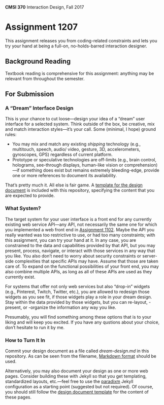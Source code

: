 **CMSI 370** Interaction Design, Fall 2017

# Assignment 1207
This assignment releases you from coding-related constraints and lets you try your hand at being a full-on, no-holds-barred interaction designer.

## Background Reading
Textbook reading is comprehensive for this assignment: anything may be relevant from throughout the semester.

## For Submission

### A “Dream” Interface Design
This is your chance to cut loose—design your idea of a “dream” user interface for a selected system. Think outside of the box, be creative, mix and match interaction styles—it’s your call. Some (minimal, I hope) ground rules:

- You may mix and match any existing _shipping_ technology (e.g., multitouch, speech, audio/ video, gesture, 3D, accelerometers, gyroscopes, GPS) regardless of current platform.
- Prototype or speculative technologies are off-limits (e.g., brain control, holograms, see-through displays, human-like vision or comprehension)—if something does exist but remains extremely bleeding-edge, provide one or more references to document its availability.

That’s pretty much it. All else is fair game. A [template for the design document](https://github.com/lmu-cmsi370-fall2017/assignments/blob/master/dream-design-template.md) is included with this repository, specifying the content that you are expected to provide.

### What System?
The target system for your user interface is a front end for any currently existing web service API—any API, not necessarily the same one for which you implemented a web front end in [Assignment 1102](https://github.com/lmu-cmsi370-fall2017/assignments/blob/master/web-front-end.md). Maybe the API you really wanted was too restrictive to use, or had too many constraints; with this assignment, you can try your hand at it. In any case, you are constrained to the data and capabilities provided by that API, but you may present, process, navigate, or interact with those services in any way that you like. You also don’t need to worry about security constraints or server-side complexities that specific APIs may have. Assume that those are taken care of. To expand on the functional possibilities of your front end, you may also combine multiple APIs, as long as all of these APIs are used as they currently exist.

For systems that offer not only web services but also “drop-in” widgets (e.g., Pinterest, Twitch, Twitter, etc.), you are allowed to redesign those widgets as you see fit, if those widgets play a role in your dream design. Stay within the data provided by those widgets, but you can re-layout, -present, or -organize the information any way you like.

Presumably, you will find something among these options that is to your liking and will keep you excited. If you have any qustions about your choice, don’t hesitate to run it by me.

### How to Turn It In
Commit your design document as a file called _dream-design.md_ in this repository. As can be seen from the filename, [Markdown format](https://guides.github.com/features/mastering-markdown/) should be used.

Alternatively, you may also document your design as one or more web pages. Consider building these with Jekyll so that you get templating, standardized layouts, etc.—feel free to use the [paradixm](https://github.com/dondi/paradixm) Jekyll configuration as a starting point (suggested but not required). Of course, you should still follow the [design document template](https://github.com/lmu-cmsi370-fall2017/assignments/blob/master/dream-design-template.md) for the content of these pages.

